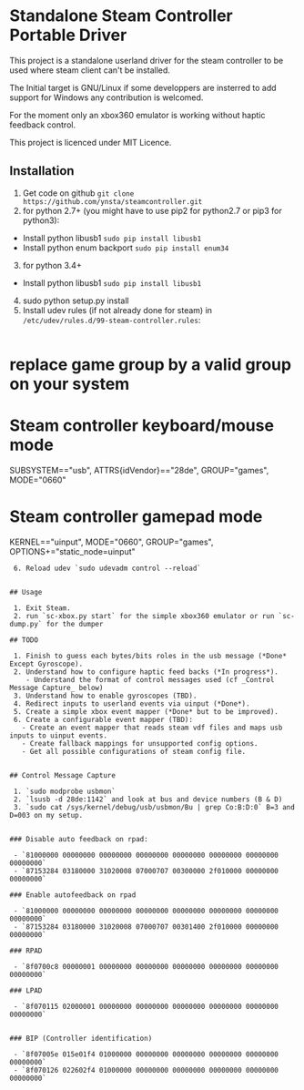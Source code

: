 # Standalone Steam Controller Portable Driver

This project is a standalone userland driver for the steam controller to be used
where steam client can't be installed.

The Initial target is GNU/Linux if some developpers are insterred to add support
for Windows any contribution is welcomed.

For the moment only an xbox360 emulator is working without haptic feedback control.

This project is licenced under MIT Licence.

## Installation

 1. Get code on github `git clone https://github.com/ynsta/steamcontroller.git`
 2. for python 2.7+ (you might have to use pip2 for python2.7 or pip3 for python3):
   - Install python libusb1 `sudo pip install libusb1`
   - Install python enum backport `sudo pip install enum34`
 3. for python 3.4+
   - Install python libusb1 `sudo pip install libusb1`
 4. sudo python setup.py install
 5. Install udev rules (if not already done for steam) in `/etc/udev/rules.d/99-steam-controller.rules`:
    ```
# replace game group by a valid group on your system
# Steam controller keyboard/mouse mode
SUBSYSTEM=="usb", ATTRS{idVendor}=="28de", GROUP="games", MODE="0660"

# Steam controller gamepad mode
KERNEL=="uinput", MODE="0660", GROUP="games", OPTIONS+="static_node=uinput"
```
 6. Reload udev `sudo udevadm control --reload`


## Usage

 1. Exit Steam.
 2. run `sc-xbox.py start` for the simple xbox360 emulator or run `sc-dump.py` for the dumper

## TODO

 1. Finish to guess each bytes/bits roles in the usb message (*Done* Except Gyroscope).
 2. Understand how to configure haptic feed backs (*In progress*).
    - Understand the format of control messages used (cf _Control Message Capture_ below)
 3. Understand how to enable gyroscopes (TBD).
 4. Redirect inputs to userland events via uinput (*Done*).
 5. Create a simple xbox event mapper (*Done* but to be improved).
 6. Create a configurable event mapper (TBD):
   - Create an event mapper that reads steam vdf files and maps usb inputs to uinput events.
   - Create fallback mappings for unsupported config options.
   - Get all possible configurations of steam config file.


## Control Message Capture

 1. `sudo modprobe usbmon`
 2. `lsusb -d 28de:1142` and look at bus and device numbers (B & D)
 3. `sudo cat /sys/kernel/debug/usb/usbmon/Bu | grep Co:B:D:0` B=3 and D=003 on my setup.


### Disable auto feedback on rpad:

 - `81000000 00000000 00000000 00000000 00000000 00000000 00000000 00000000`
 - `87153284 03180000 31020008 07000707 00300000 2f010000 00000000 00000000`

### Enable autofeedback on rpad

 - `81000000 00000000 00000000 00000000 00000000 00000000 00000000 00000000`
 - `87153284 03180000 31020008 07000707 00301400 2f010000 00000000 00000000`

### RPAD

 - `8f0700c8 00000001 00000000 00000000 00000000 00000000 00000000 00000000`

### LPAD

 - `8f070115 02000001 00000000 00000000 00000000 00000000 00000000 00000000`


### BIP (Controller identification)

 - `8f07005e 015e01f4 01000000 00000000 00000000 00000000 00000000 00000000`
 - `8f070126 022602f4 01000000 00000000 00000000 00000000 00000000 00000000`
